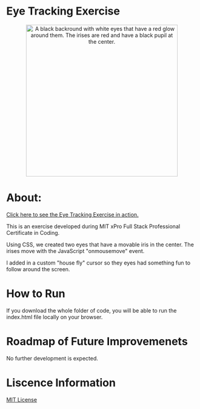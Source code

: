 # Eye Tracking Exercise
<p align="center"><img width="400" alt="A black backround with white eyes that have a red glow around them. The irises are red and have a black pupil at the center." src=""> </p>

# About:

 [Click here to see the Eye Tracking Exercise in action.](https://rainakpuels.github.io/Eye-Tracking-Exercise)

This is an exercise developed during MIT xPro Full Stack Professional Certificate in Coding.

Using CSS, we created two eyes that have a movable iris in the center. The irises move with the JavaScript "onmousemove" event. 

I added in a custom "house fly" cursor so they eyes had something fun to follow around the screen.

# How to Run

If you download the whole folder of code, you will be able to run the index.html file locally on your browser. 

# Roadmap of Future Improvemenets

No further development is expected.

# Liscence Information 

[MIT License](https://github.com/rainakpuels/Eye-Tracking-Exercise/blob/default/LICENSE)
